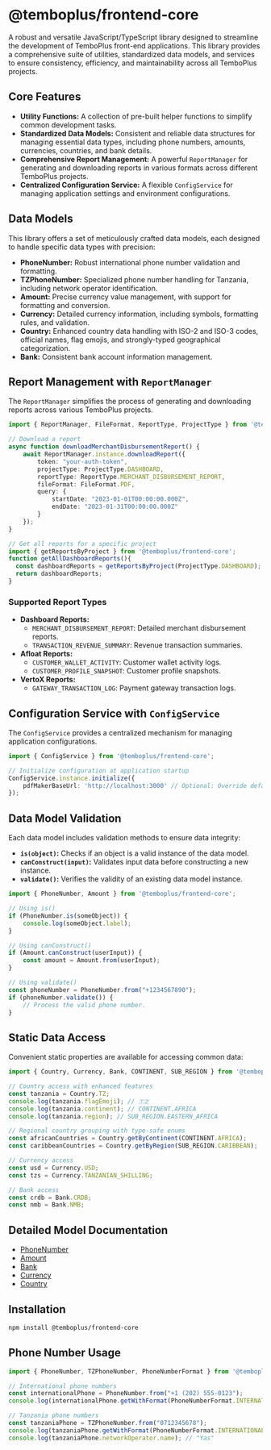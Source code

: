 # @temboplus/frontend-core

A robust and versatile JavaScript/TypeScript library designed to streamline the development of TemboPlus front-end applications. This library provides a comprehensive suite of utilities, standardized data models, and services to ensure consistency, efficiency, and maintainability across all TemboPlus projects.

## Core Features

* **Utility Functions:** A collection of pre-built helper functions to simplify common development tasks.
* **Standardized Data Models:** Consistent and reliable data structures for managing essential data types, including phone numbers, amounts, currencies, countries, and bank details.
* **Comprehensive Report Management:** A powerful `ReportManager` for generating and downloading reports in various formats across different TemboPlus projects.
* **Centralized Configuration Service:** A flexible `ConfigService` for managing application settings and environment configurations.

## Data Models

This library offers a set of meticulously crafted data models, each designed to handle specific data types with precision:

* **PhoneNumber:** Robust international phone number validation and formatting.
* **TZPhoneNumber:** Specialized phone number handling for Tanzania, including network operator identification.
* **Amount:** Precise currency value management, with support for formatting and conversion.
* **Currency:** Detailed currency information, including symbols, formatting rules, and validation.
* **Country:** Enhanced country data handling with ISO-2 and ISO-3 codes, official names, flag emojis, and strongly-typed geographical categorization.
* **Bank:** Consistent bank account information management.

## Report Management with `ReportManager`

The `ReportManager` simplifies the process of generating and downloading reports across various TemboPlus projects.

```typescript
import { ReportManager, FileFormat, ReportType, ProjectType } from '@temboplus/frontend-core';

// Download a report
async function downloadMerchantDisbursementReport() {
    await ReportManager.instance.downloadReport({
        token: "your-auth-token",
        projectType: ProjectType.DASHBOARD,
        reportType: ReportType.MERCHANT_DISBURSEMENT_REPORT,
        fileFormat: FileFormat.PDF,
        query: {
            startDate: "2023-01-01T00:00:00.000Z",
            endDate: "2023-01-31T00:00:00.000Z"
        }
    });
}

// Get all reports for a specific project
import { getReportsByProject } from '@temboplus/frontend-core';
function getAllDashboardReports(){
  const dashboardReports = getReportsByProject(ProjectType.DASHBOARD);
  return dashboardReports;
}
```

### Supported Report Types

* **Dashboard Reports:**
    * `MERCHANT_DISBURSEMENT_REPORT`: Detailed merchant disbursement reports.
    * `TRANSACTION_REVENUE_SUMMARY`: Revenue transaction summaries.
* **Afloat Reports:**
    * `CUSTOMER_WALLET_ACTIVITY`: Customer wallet activity logs.
    * `CUSTOMER_PROFILE_SNAPSHOT`: Customer profile snapshots.
* **VertoX Reports:**
    * `GATEWAY_TRANSACTION_LOG`: Payment gateway transaction logs.

## Configuration Service with `ConfigService`

The `ConfigService` provides a centralized mechanism for managing application configurations.

```typescript
import { ConfigService } from '@temboplus/frontend-core';

// Initialize configuration at application startup
ConfigService.instance.initialize({
    pdfMakerBaseUrl: 'http://localhost:3000' // Optional: Override default PDF maker base URL.
});
```

## Data Model Validation

Each data model includes validation methods to ensure data integrity:

* **`is(object)`:** Checks if an object is a valid instance of the data model.
* **`canConstruct(input)`:** Validates input data before constructing a new instance.
* **`validate()`:** Verifies the validity of an existing data model instance.

```typescript
import { PhoneNumber, Amount } from '@temboplus/frontend-core';

// Using is()
if (PhoneNumber.is(someObject)) {
    console.log(someObject.label);
}

// Using canConstruct()
if (Amount.canConstruct(userInput)) {
    const amount = Amount.from(userInput);
}

// Using validate()
const phoneNumber = PhoneNumber.from("+1234567890");
if (phoneNumber.validate()) {
    // Process the valid phone number.
}
```

## Static Data Access

Convenient static properties are available for accessing common data:

```typescript
import { Country, Currency, Bank, CONTINENT, SUB_REGION } from '@temboplus/frontend-core';

// Country access with enhanced features
const tanzania = Country.TZ;
console.log(tanzania.flagEmoji); // 🇹🇿
console.log(tanzania.continent); // CONTINENT.AFRICA
console.log(tanzania.region); // SUB_REGION.EASTERN_AFRICA

// Regional country grouping with type-safe enums
const africanCountries = Country.getByContinent(CONTINENT.AFRICA);
const caribbeanCountries = Country.getByRegion(SUB_REGION.CARIBBEAN);

// Currency access
const usd = Currency.USD;
const tzs = Currency.TANZANIAN_SHILLING;

// Bank access
const crdb = Bank.CRDB;
const nmb = Bank.NMB;
```

## Detailed Model Documentation

* [PhoneNumber](./docs/phone_number.md)
* [Amount](./docs/amount.md)
* [Bank](./docs/bank.md)
* [Currency](./docs/currency.md)
* [Country](./docs/country.md)

## Installation

```bash
npm install @temboplus/frontend-core
```

## Phone Number Usage

```typescript
import { PhoneNumber, TZPhoneNumber, PhoneNumberFormat } from '@temboplus/frontend-core';

// International phone numbers
const internationalPhone = PhoneNumber.from("+1 (202) 555-0123");
console.log(internationalPhone.getWithFormat(PhoneNumberFormat.INTERNATIONAL)); // +12025550123

// Tanzania phone numbers
const tanzaniaPhone = TZPhoneNumber.from("0712345678");
console.log(tanzaniaPhone.getWithFormat(PhoneNumberFormat.INTERNATIONAL)); // +255 712 345 678
console.log(tanzaniaPhone.networkOperator.name); // "Yas"
```